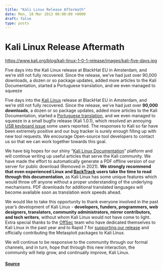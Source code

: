 ```yaml
---
title: "Kali Linux Release Aftermath"
date: Mon, 18 Mar 2013 00:00:00 +0000
draft: false
type: posts
---
```

# Kali Linux Release Aftermath

https://www.kali.org/blog/kali-linux-1-0-1-release/images/kali-five-days.jpg



Five days into the Kali Linux release at BlackHat EU in Amsterdam, and we&rsquo;re still not fully recovered. Since the release, we&rsquo;ve had just over 90,000 downloads, a dozen or so package updates, added more articles to the Kali Documentation, started a Portuguese translation, and we even managed to squeeze

Five days into the [Kali Linux](https://www.kali.org/blog/kali-linux-1-0-0-release/) release at BlackHat EU in Amsterdam, and we’re still not fully recovered. Since the release, we’ve had just over **90,000 downloads**, a dozen or so package updates, added more articles to the Kali Documentation, started a [Portuguese translation](https://www.kali.org/docs/), and we even managed to squeeze in a small bugfix release (Kali 1.0.1), which resolved an annoying [USB keyboard issue](https://bugs.kali.org/view.php?id=63/) some users reported. The responses to Kali so far have been extremely positive and our bug tracker is surely enough filling up with new tool requests. We encourage Open-source tool developers to contact us so that we can work together towards this goal.

We have big hopes for our shiny “[Kali Linux Documentation](https://www.kali.org/docs/)” platform and will continue writing up useful articles that serve the Kali community. We have made the effort to automatically generate a PDF offline version of our server for public download (Removed in 2021). **We strongly recommend that even experienced Linux and [BackTrack](https://www.backtrack-linux.org/) users take the time to read through this documentation**, as Kali Linux has some unique features which would throw off anyone without a proper understanding of the underlying mechanisms. PDF downloads for additional translated languages will become available soon as translation work speeds ahead.

We would like to take this opportunity to thank everyone involved in the past year’s development of Kali Linux - **developers, funders, programmers, web designers, translators, community administrators, mirror contributors, and tech writers**, without whom Kali Linux would not have come to light. Extra special thanks to the [OffSec](https://www.offsec.com/) team who have dedicated themselves to Kali Linux in the past year and to Rapid 7 for [supporting our release](https://blog.rapid7.com/2013/03/13/metasploit-now-supports-kali-linux-the-evolution-of-backtrack/) and officially contributing the Metasploit packages to Kali Linux.

We will continue to be responsive to the community through our formal channels, and in turn, hope that through this new interaction, the community will help grow, and continually improve, Kali Linux.

#### [Source](https://www.kali.org/blog/kali-linux-1-0-1-release/)

